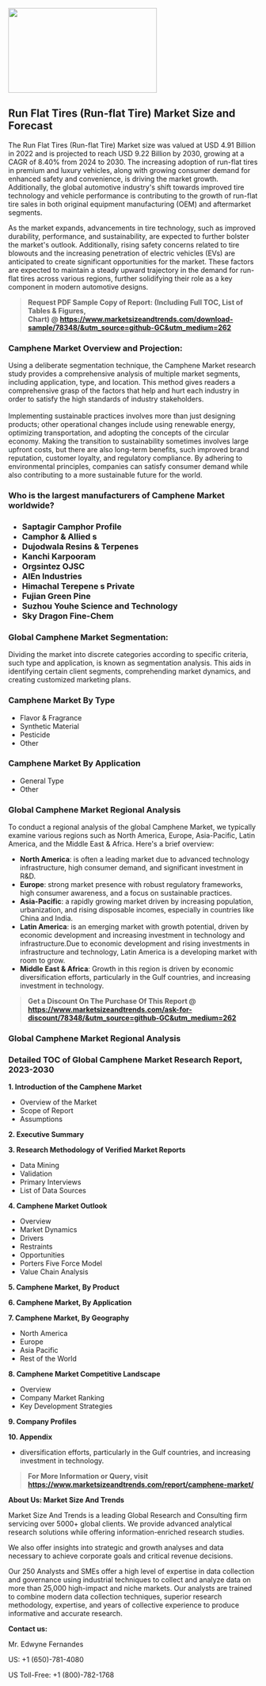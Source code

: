 <p><img class="alignnone size-medium wp-image-20088" src="https://ffe5etoiles.com/wp-content/uploads/2024/12/MST1-300x171.png" alt="" width="300" height="171" /></p><h2>Run Flat Tires (Run-flat Tire) Market Size and Forecast</h2><p>The Run Flat Tires (Run-flat Tire) Market size was valued at USD 4.91 Billion in 2022 and is projected to reach USD 9.22 Billion by 2030, growing at a CAGR of 8.40% from 2024 to 2030. The increasing adoption of run-flat tires in premium and luxury vehicles, along with growing consumer demand for enhanced safety and convenience, is driving the market growth. Additionally, the global automotive industry's shift towards improved tire technology and vehicle performance is contributing to the growth of run-flat tire sales in both original equipment manufacturing (OEM) and aftermarket segments.</p><p>As the market expands, advancements in tire technology, such as improved durability, performance, and sustainability, are expected to further bolster the market's outlook. Additionally, rising safety concerns related to tire blowouts and the increasing penetration of electric vehicles (EVs) are anticipated to create significant opportunities for the market. These factors are expected to maintain a steady upward trajectory in the demand for run-flat tires across various regions, further solidifying their role as a key component in modern automotive designs.</p></p><blockquote id="" class=""><strong>Request PDF Sample Copy of Report: (Including Full TOC, List of Tables &amp; Figures, Chart)&nbsp;@&nbsp;<strong><a href="https://www.marketsizeandtrends.com/download-sample/78348/&utm_source=github-GC&utm_medium=262" target="_blank">https://www.marketsizeandtrends.com/download-sample/78348/&utm_source=github-GC&utm_medium=262</a></strong></strong></blockquote><h3 id="" class="">Camphene Market&nbsp;Overview and Projection:</h3><p id="" class="">Using a deliberate segmentation technique, the Camphene Market research study provides a comprehensive analysis of multiple market segments, including application, type, and location. This method gives readers a comprehensive grasp of the factors that help and hurt each industry in order to satisfy the high standards of industry stakeholders. <br /> <br />Implementing sustainable practices involves more than just designing products; other operational changes include using renewable energy, optimizing transportation, and adopting the concepts of the circular economy. Making the transition to sustainability sometimes involves large upfront costs, but there are also long-term benefits, such improved brand reputation, customer loyalty, and regulatory compliance. By adhering to environmental principles, companies can satisfy consumer demand while also contributing to a more sustainable future for the world.</p><h3 id="" class="">Who is the largest manufacturers of&nbsp;Camphene Market worldwide?</h3><h3 class=""><p><ul><li>Saptagir Camphor Profile </li><li> Camphor & Allied s </li><li> Dujodwala Resins & Terpenes </li><li> Kanchi Karpooram </li><li> Orgsintez OJSC </li><li> AlEn Industries </li><li> Himachal Terepene s Private </li><li> Fujian Green Pine </li><li> Suzhou Youhe Science and Technology </li><li> Sky Dragon Fine-Chem</li></ul></p></h3><h3 id="" class="">Global&nbsp;Camphene Market Segmentation:</h3><p id="" class="">Dividing the market into discrete categories according to specific criteria, such type and application, is known as segmentation analysis. This aids in identifying certain client segments, comprehending market dynamics, and creating customized marketing plans.</p><h3 id="" class="">Camphene Market&nbsp;By Type</h3><p><p><ul><li>Flavor & Fragrance</li><li> Synthetic Material</li><li> Pesticide</li><li> Other</p></li></ul></p></p><h3 id="" class="">Camphene Market&nbsp;By Application</h3><p class=""><p><ul><li>General Type</li><li> Other</li></ul></p></p><h3 id="" class="">Global Camphene Market Regional Analysis</h3><p id="" class="">To conduct a regional analysis of the global Camphene Market, we typically examine various regions such as North America, Europe, Asia-Pacific, Latin America, and the Middle East &amp; Africa. Here's a brief overview:</p><ul><li><strong>North America</strong>: is often a leading market due to advanced technology infrastructure, high consumer demand, and significant investment in R&amp;D.</li><li><strong>Europe</strong>: strong market presence with robust regulatory frameworks, high consumer awareness, and a focus on sustainable practices.</li><li><strong>Asia-Pacific</strong>: a rapidly growing market driven by increasing population, urbanization, and rising disposable incomes, especially in countries like China and India.</li><li><strong>Latin America</strong>: is an emerging market with growth potential, driven by economic development and increasing investment in technology and infrastructure.Due to economic development and rising investments in infrastructure and technology, Latin America is a developing market with room to grow.</li><li><strong>Middle East &amp; Africa</strong>: Growth in this region is driven by economic diversification efforts, particularly in the Gulf countries, and increasing investment in technology.</li></ul><blockquote id="" class=""><strong>Get a Discount On The Purchase Of This Report @ <strong><a href="https://www.marketsizeandtrends.com/ask-for-discount/78348/&utm_source=github-GC&utm_medium=262" target="_blank">https://www.marketsizeandtrends.com/ask-for-discount/78348/&utm_source=github-GC&utm_medium=262</a></strong></strong></blockquote><h3 id="" class="">Global Camphene Market Regional Analysis</h3><h3 id="" class="">Detailed TOC of Global Camphene Market Research Report, 2023-2030</h3><p id="" class=""><strong>1. Introduction of the Camphene Market</strong></p><ul><li>Overview of the Market</li><li>Scope of Report</li><li>Assumptions</li></ul><p id="" class=""><strong>2. Executive Summary</strong></p><p id="" class=""><strong>3. Research Methodology of Verified Market Reports</strong></p><ul><li>Data Mining</li><li>Validation</li><li>Primary Interviews</li><li>List of Data Sources</li></ul><p id="" class=""><strong>4. Camphene Market Outlook</strong></p><ul><li>Overview</li><li>Market Dynamics</li><li>Drivers</li><li>Restraints</li><li>Opportunities</li><li>Porters Five Force Model</li><li>Value Chain Analysis</li></ul><p id="" class=""><strong>5. Camphene Market, By Product</strong></p><p id="" class=""><strong>6. Camphene Market, By Application</strong></p><p id="" class=""><strong>7. Camphene Market, By Geography</strong></p><ul><li>North America</li><li>Europe</li><li>Asia Pacific</li><li>Rest of the World</li></ul><p id="" class=""><strong>8. Camphene Market Competitive Landscape</strong></p><ul><li>Overview</li><li>Company Market Ranking</li><li>Key Development Strategies</li></ul><p id="" class=""><strong>9. Company Profiles</strong></p><p id="" class=""><strong>10. Appendix</strong></p><ul><li>diversification efforts, particularly in the Gulf countries, and increasing investment in technology.</li></ul><blockquote id="" class=""><strong>For More Information or Query, visit <strong><strong><a href="https://www.marketsizeandtrends.com/report/camphene-market/" target="_blank">https://www.marketsizeandtrends.com/report/camphene-market/</a></strong></strong></strong></blockquote><p id="" class=""><strong>About Us: Market Size And Trends</strong></p><p id="" class="">Market Size And Trends is a leading Global Research and Consulting firm servicing over 5000+ global clients. We provide advanced analytical research solutions while offering information-enriched research studies.</p><p id="" class="">We also offer insights into strategic and growth analyses and data necessary to achieve corporate goals and critical revenue decisions.</p><p id="" class="">Our 250 Analysts and SMEs offer a high level of expertise in data collection and governance using industrial techniques to collect and analyze data on more than 25,000 high-impact and niche markets. Our analysts are trained to combine modern data collection techniques, superior research methodology, expertise, and years of collective experience to produce informative and accurate research.</p><p id="" class=""><strong>Contact us:</strong></p><p id="" class="">Mr. Edwyne Fernandes</p><p id="" class="">US: +1 (650)-781-4080</p><p id="" class="">US Toll-Free: +1 (800)-782-1768</p>
